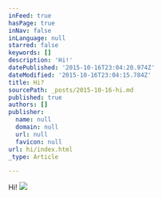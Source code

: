 ```yaml
---
inFeed: true
hasPage: true
inNav: false
inLanguage: null
starred: false
keywords: []
description: 'Hi!'
datePublished: '2015-10-16T23:04:20.974Z'
dateModified: '2015-10-16T23:04:15.784Z'
title: Hi?
sourcePath: _posts/2015-10-16-hi.md
published: true
authors: []
publisher:
  name: null
  domain: null
  url: null
  favicon: null
url: hi/index.html
_type: Article

---
```

Hi!
![](https://the-grid-user-content.s3-us-west-2.amazonaws.com/8b50c4b6-94f9-4aa2-9598-1f5752989bce.png)